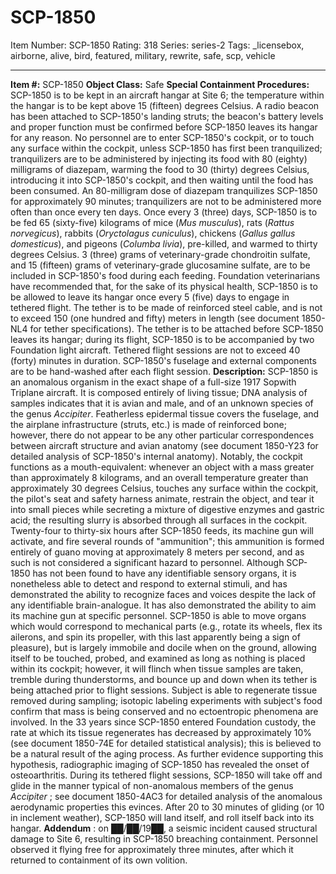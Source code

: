 # SCP-1850
Item Number: SCP-1850
Rating: 318
Series: series-2
Tags: _licensebox, airborne, alive, bird, featured, military, rewrite, safe, scp, vehicle

---

**Item #:** SCP-1850
**Object Class:** Safe
**Special Containment Procedures:** SCP-1850 is to be kept in an aircraft hangar at Site 6; the temperature within the hangar is to be kept above 15 (fifteen) degrees Celsius. A radio beacon has been attached to SCP-1850's landing struts; the beacon's battery levels and proper function must be confirmed before SCP-1850 leaves its hangar for any reason. No personnel are to enter SCP-1850's cockpit, or to touch any surface within the cockpit, unless SCP-1850 has first been tranquilized; tranquilizers are to be administered by injecting its food with 80 (eighty) milligrams of diazepam, warming the food to 30 (thirty) degrees Celsius, introducing it into SCP-1850's cockpit, and then waiting until the food has been consumed. An 80-milligram dose of diazepam tranquilizes SCP-1850 for approximately 90 minutes; tranquilizers are not to be administered more often than once every ten days.
Once every 3 (three) days, SCP-1850 is to be fed 65 (sixty-five) kilograms of mice (_Mus musculus_), rats (_Rattus norvegicus_), rabbits (_Oryctolagus cuniculus_), chickens (_Gallus gallus domesticus_), and pigeons (_Columba livia_), pre-killed, and warmed to thirty degrees Celsius. 3 (three) grams of veterinary-grade chondroitin sulfate, and 15 (fifteen) grams of veterinary-grade glucosamine sulfate, are to be included in SCP-1850's food during each feeding.
Foundation veterinarians have recommended that, for the sake of its physical health, SCP-1850 is to be allowed to leave its hangar once every 5 (five) days to engage in tethered flight. The tether is to be made of reinforced steel cable, and is not to exceed 150 (one hundred and fifty) meters in length (see document 1850-NL4 for tether specifications). The tether is to be attached before SCP-1850 leaves its hangar; during its flight, SCP-1850 is to be accompanied by two Foundation light aircraft. Tethered flight sessions are not to exceed 40 (forty) minutes in duration. SCP-1850's fuselage and external components are to be hand-washed after each flight session.
**Description:** SCP-1850 is an anomalous organism in the exact shape of a full-size 1917 Sopwith Triplane aircraft. It is composed entirely of living tissue; DNA analysis of samples indicates that it is avian and male, and of an unknown species of the genus _Accipiter_. Featherless epidermal tissue covers the fuselage, and the airplane infrastructure (struts, etc.) is made of reinforced bone; however, there do not appear to be any other particular correspondences between aircraft structure and avian anatomy (see document 1850-Y23 for detailed analysis of SCP-1850's internal anatomy). Notably, the cockpit functions as a mouth-equivalent: whenever an object with a mass greater than approximately 8 kilograms, and an overall temperature greater than approximately 30 degrees Celsius, touches any surface within the cockpit, the pilot's seat and safety harness animate, restrain the object, and tear it into small pieces while secreting a mixture of digestive enzymes and gastric acid; the resulting slurry is absorbed through all surfaces in the cockpit. Twenty-four to thirty-six hours after SCP-1850 feeds, its machine gun will activate, and fire several rounds of "ammunition"; this ammunition is formed entirely of guano moving at approximately 8 meters per second, and as such is not considered a significant hazard to personnel.
Although SCP-1850 has not been found to have any identifiable sensory organs, it is nonetheless able to detect and respond to external stimuli, and has demonstrated the ability to recognize faces and voices despite the lack of any identifiable brain-analogue. It has also demonstrated the ability to aim its machine gun at specific personnel.
SCP-1850 is able to move organs which would correspond to mechanical parts (e.g., rotate its wheels, flex its ailerons, and spin its propeller, with this last apparently being a sign of pleasure), but is largely immobile and docile when on the ground, allowing itself to be touched, probed, and examined as long as nothing is placed within its cockpit; however, it will flinch when tissue samples are taken, tremble during thunderstorms, and bounce up and down when its tether is being attached prior to flight sessions. Subject is able to regenerate tissue removed during sampling; isotopic labeling experiments with subject's food confirm that mass is being conserved and no ectoentropic phenomena are involved. In the 33 years since SCP-1850 entered Foundation custody, the rate at which its tissue regenerates has decreased by approximately 10% (see document 1850-74E for detailed statistical analysis); this is believed to be a natural result of the aging process. As further evidence supporting this hypothesis, radiographic imaging of SCP-1850 has revealed the onset of osteoarthritis.
During its tethered flight sessions, SCP-1850 will take off and glide in the manner typical of non-anomalous members of the genus _Accipiter_ ; see document 1850-4AC3 for detailed analysis of the anomalous aerodynamic properties this evinces. After 20 to 30 minutes of gliding (or 10 in inclement weather), SCP-1850 will land itself, and roll itself back into its hangar.
**Addendum** : on ██/██/19██, a seismic incident caused structural damage to Site 6, resulting in SCP-1850 breaching containment. Personnel observed it flying free for approximately three minutes, after which it returned to containment of its own volition.